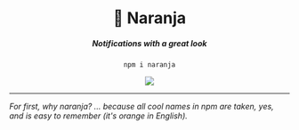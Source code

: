 


<h1 align="center">🍊 Naranja</h1>

<h5 align="center">Notifications with a great look</h5>
<p align="center">
  <code>npm i naranja</code>
</p>


<p align="center">
  <img src="https://i.imgur.com/8vWYkFd.gif" />
<p>

---

_For first, why naranja? ... because all cool names in npm are taken, yes, and is easy to remember (it's orange in English)._
